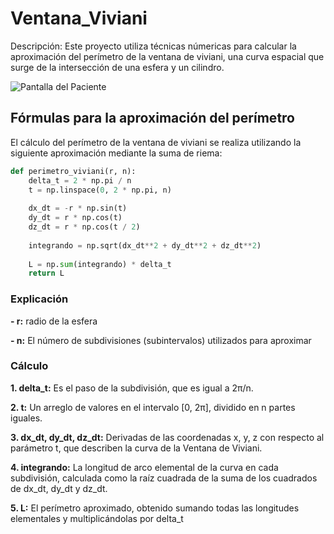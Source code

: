 # Ventana_Viviani

Descripción: Este proyecto utiliza técnicas númericas para calcular la aproximación del perímetro de la ventana de viviani, una curva espacial que surge de la intersección de una esfera y un cilindro. 

![Pantalla del Paciente](https://i.postimg.cc/Hx1F2wZf/Doc1-page-0001.jpg)
## Fórmulas para la aproximación del perímetro
El cálculo del perímetro de la ventana de viviani se realiza utilizando la siguiente aproximación mediante la suma de riema: 
```python
def perimetro_viviani(r, n):
    delta_t = 2 * np.pi / n
    t = np.linspace(0, 2 * np.pi, n)
    
    dx_dt = -r * np.sin(t)
    dy_dt = r * np.cos(t)
    dz_dt = r * np.cos(t / 2)
    
    integrando = np.sqrt(dx_dt**2 + dy_dt**2 + dz_dt**2)
    
    L = np.sum(integrando) * delta_t
    return L
```
### Explicación
**- r:**  radio de la esfera

**- n:** El número de subdivisiones (subintervalos) utilizados para aproximar 
### Cálculo
**1. delta_t:** Es el paso de la subdivisión, que es igual a 2π/n.

**2. t:** Un arreglo de valores en el intervalo [0, 2π], dividido en n partes iguales.

**3. dx_dt, dy_dt, dz_dt:** Derivadas de las coordenadas x, y, z con respecto al parámetro t, que describen la curva de la Ventana de Viviani.

**4. integrando:** La longitud de arco elemental de la curva en cada subdivisión, calculada como la raíz cuadrada de la suma de los cuadrados de dx_dt, dy_dt y dz_dt.

**5. L:** El perímetro aproximado, obtenido sumando todas las longitudes elementales y multiplicándolas por delta_t
